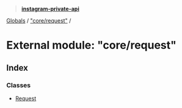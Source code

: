 > **[instagram-private-api](../README.md)**

[Globals](../globals.md) / ["core/request"](_core_request_.md) /

# External module: "core/request"

## Index

### Classes

* [Request](../classes/_core_request_.request.md)